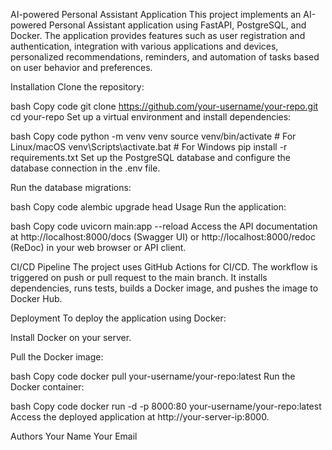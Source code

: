 AI-powered Personal Assistant Application
This project implements an AI-powered Personal Assistant application using FastAPI, PostgreSQL, and Docker. The application provides features such as user registration and authentication, integration with various applications and devices, personalized recommendations, reminders, and automation of tasks based on user behavior and preferences.

Installation
Clone the repository:

bash
Copy code
git clone https://github.com/your-username/your-repo.git
cd your-repo
Set up a virtual environment and install dependencies:

bash
Copy code
python -m venv venv
source venv/bin/activate  # For Linux/macOS
venv\Scripts\activate.bat  # For Windows
pip install -r requirements.txt
Set up the PostgreSQL database and configure the database connection in the .env file.

Run the database migrations:

bash
Copy code
alembic upgrade head
Usage
Run the application:

bash
Copy code
uvicorn main:app --reload
Access the API documentation at http://localhost:8000/docs (Swagger UI) or http://localhost:8000/redoc (ReDoc) in your web browser or API client.

CI/CD Pipeline
The project uses GitHub Actions for CI/CD. The workflow is triggered on push or pull request to the main branch. It installs dependencies, runs tests, builds a Docker image, and pushes the image to Docker Hub.

Deployment
To deploy the application using Docker:

Install Docker on your server.

Pull the Docker image:

bash
Copy code
docker pull your-username/your-repo:latest
Run the Docker container:

bash
Copy code
docker run -d -p 8000:80 your-username/your-repo:latest
Access the deployed application at http://your-server-ip:8000.

Authors
Your Name
Your Email